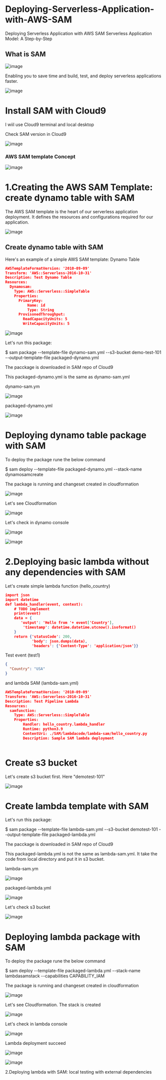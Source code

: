 # Deploying-Serverless-Application-with-AWS-SAM
Deploying  Serverless Application with AWS SAM Serverless Application Model: A Step-by-Step

##  What is SAM

![image](https://github.com/felixdagnon/Deploying-Serverless-Application-with-AWS-SAM-/assets/91665833/e7df9eac-71b9-42d9-85f3-d034a6894ef5)


Enabling you to save time and build, test, and deploy serverless applications faster.

![image](https://github.com/felixdagnon/Deploying-Serverless-Application-with-AWS-SAM-/assets/91665833/3bd85a74-8ffa-45cc-a49e-14d82f277884)

# Install SAM with Cloud9

I wiil use Cloud9 terminal and local desktop 

Check SAM version in Cloud9

![image](https://github.com/felixdagnon/Deploying-Serverless-Application-with-AWS-SAM-/assets/91665833/f0f64cae-fc02-4f55-9229-912e92369a0a)

### AWS SAM template Concept

![image](https://github.com/felixdagnon/Deploying-Serverless-Application-with-AWS-SAM-/assets/91665833/eaf75ddf-e533-4396-8099-7728550b1649)

# 1.Creating the AWS SAM Template: create dynamo table with SAM 

The AWS SAM template is the heart of our serverless application deployment. It defines the resources and configurations required for our application. 

![image](https://github.com/felixdagnon/Deploying-Serverless-Application-with-AWS-SAM-/assets/91665833/4b96c0d7-2317-4c87-8bc8-83827fbcc987)

## Create dynamo table with SAM 

Here's an example of a simple AWS SAM template: Dynamo Table

```json
AWSTemplateFormatVersion: '2010-09-09'
Transform: 'AWS::Serverless-2016-10-31'
Description: Test Dynamo Table
Resources:
  Dynamosam:
    Type: AWS::Serverless::SimpleTable
    Properties:
      PrimaryKey: 
          Name: id
          Type: String
      ProvisonedThroughput:
        ReadCapacityUnits: 5 
        WriteCapacityUnits: 5 
```

![image](https://github.com/felixdagnon/Deploying-Serverless-Application-with-AWS-SAM-/assets/91665833/8dafde76-732a-4297-aa6c-bf449f7e4683)

Let's run this package:

$ sam package --template-file dynamo-sam.yml --s3-bucket demo-test-101 --output-template-file packaged-dynamo.yml

The pacckage is downloaded in SAM repo of Cloud9

This packaged-dynamo.yml is the same as dynamo-sam.yml

dynamo-sam.ym

![image](https://github.com/felixdagnon/Deploying-Serverless-Application-with-AWS-SAM-/assets/91665833/07bb7fca-8254-4078-a9b4-d0ae619a5766)

packaged-dynamo.yml

![image](https://github.com/felixdagnon/Deploying-Serverless-Application-with-AWS-SAM-/assets/91665833/ba01af36-e1e3-40b2-b393-484eaf21e5c2)

# Deploying dynamo table package with SAM

To deploy the package rune the below command

$ sam deploy --template-file packaged-dynamo.yml --stack-name dynamosamcreate

The package is running and changeset created in cloudformation

![image](https://github.com/felixdagnon/Deploying-Serverless-Application-with-AWS-SAM-/assets/91665833/dbd84155-7da4-405e-948b-f8e9e28db067)

Let's see Cloudformation

![image](https://github.com/felixdagnon/Deploying-Serverless-Application-with-AWS-SAM-/assets/91665833/4a86aec3-c128-4110-beff-0fbd07907913)

Let's check in dynamo console

![image](https://github.com/felixdagnon/Deploying-Serverless-Application-with-AWS-SAM-/assets/91665833/5093a8f4-280b-4b96-af06-5107c479c937)


![image](https://github.com/felixdagnon/Deploying-Serverless-Application-with-AWS-SAM-/assets/91665833/f7a4c56a-1940-4d0a-bc23-ccf686d9980a)


# 2.Deploying basic lambda without any dependencies with SAM 

Let's create simple lambda function (hello_country)

```json
import json 
import datetime
def lambda_handler(event, context):
    # TODO implement 
    print(event)
    data = {
       'output': 'Hello from '+ event['Country'],
        'timestamp': datetime.datetime.utcnow().isoformat()
    }
    return {'statusCode': 200,
            'body': json.dumps(data),
            'headers': {'Content-Type': 'application/json'}}
```

Test event (test1)

```json
{
  "Country": "USA"
}
```

and lambda SAM (lambda-sam.yml)

```json
AWSTemplateFormatVersion: '2010-09-09'
Transform: 'AWS::Serverless-2016-10-31'
Description: Test Pipeline Lambda
Resources:
  samfunction:
    Type: AWS::Serverless::SimpleTable
    Properties:
        Handler: hello_country.lambda_handler
        Runtime: python3.9
        ContentUri: ./SAM/lambdacode/lambda-sam/hello_country.py
        Description: Sample SAM lambda deployment
     
```

# Create s3 bucket

Let's create s3 bucket first. Here  "demotest-101"

![image](https://github.com/felixdagnon/Deploying-Serverless-Application-with-AWS-SAM-/assets/91665833/7a35244b-8ec4-4be2-b00d-407a2f97fac2)

# Create lambda template with SAM

Let's run this package:

$ sam package --template-file lambda-sam.yml --s3-bucket demotest-101 --output-template-file packaged-lambda.yml

The pacckage is downloaded in SAM repo of Cloud9

This packaged-lambda.yml is not the same as lambda-sam.yml. It take the code from local directory and put it in s3 bucket.

lambda-sam.ym

![image](https://github.com/felixdagnon/Deploying-Serverless-Application-with-AWS-SAM-/assets/91665833/f9c71e64-3d22-49de-9868-830e44c9ffe1)

packaged-lambda.yml 

![image](https://github.com/felixdagnon/Deploying-Serverless-Application-with-AWS-SAM-/assets/91665833/8125280b-2664-4726-a6a1-626e12fbb081)

Let's check s3 bucket

![image](https://github.com/felixdagnon/Deploying-Serverless-Application-with-AWS-SAM-/assets/91665833/ec423f27-d1b4-482a-8381-88230469a158)

# Deploying lambda package with SAM

To deploy the package rune the below command

$ sam deploy --template-file packaged-lambda.yml --stack-name lambdasamstack --capabilities CAPABILITY_IAM

The package is running and changeset created in cloudformation

![image](https://github.com/felixdagnon/Deploying-Serverless-Application-with-AWS-SAM-/assets/91665833/1b5cf5ec-a2d1-4445-890f-1e1d3993b5cd)

Let's see Cloudformation. The stack is created

![image](https://github.com/felixdagnon/Deploying-Serverless-Application-with-AWS-SAM-/assets/91665833/9e51e586-dfdf-4c7e-b323-552af17deb8e)

Let's check in lambda console

![image](https://github.com/felixdagnon/Deploying-Serverless-Application-with-AWS-SAM-/assets/91665833/a73f0359-b519-4375-9d18-96196dce5d18)

Lambda deployment succeed

![image](https://github.com/felixdagnon/Deploying-Serverless-Application-with-AWS-SAM-/assets/91665833/92534b39-799c-4573-93ff-dfca35ca9eb9)

![image](https://github.com/felixdagnon/Deploying-Serverless-Application-with-AWS-SAM-/assets/91665833/38385a28-8ab6-461a-a825-2324c27db924)

2.Deploying lambda with SAM: local testing with external dependencies 




















 

 



